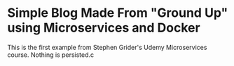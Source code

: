 # Simple Blog Made From "Ground Up" using Microservices and Docker

This is the first example from Stephen Grider's Udemy Microservices course. Nothing is persisted.c
